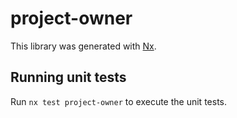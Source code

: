 # project-owner

This library was generated with [Nx](https://nx.dev).

## Running unit tests

Run `nx test project-owner` to execute the unit tests.
